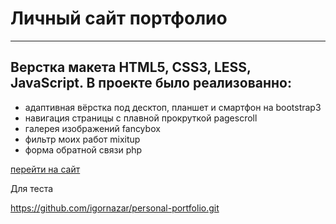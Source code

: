 # Личный сайт портфолио
***
## Верстка макета HTML5, CSS3, LESS, JavaScript. В проекте было реализованно:

* адаптивная вёрстка под десктоп, планшет и смартфон на bootstrap3
* навигация страницы с плавной прокруткой pagescroll
* галерея изображений fancybox
* фильтр моих работ mixitup
* форма обратной связи php

[перейти на сайт](http://portfoliomy.kl.com.ua/)

Для теста

https://github.com/igornazar/personal-portfolio.git
